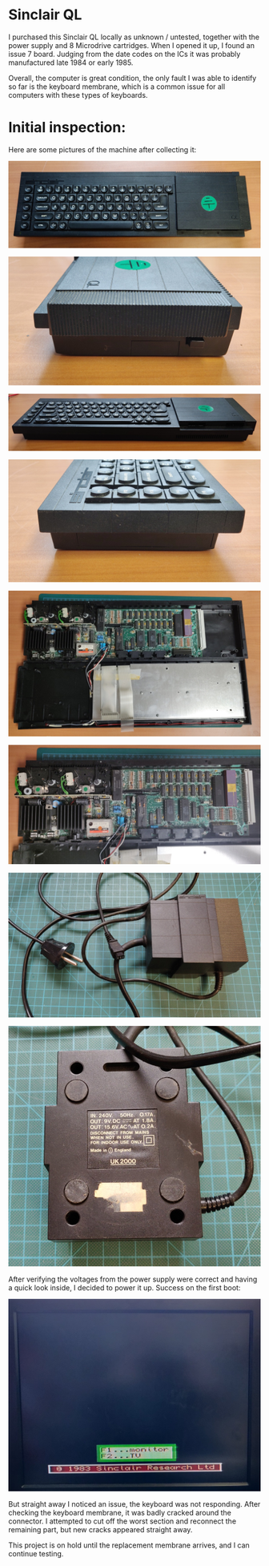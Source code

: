 # Sinclair QL 
I purchased this Sinclair QL locally as unknown / untested, together with the power supply and 8 Microdrive cartridges. When I opened it up, I found an issue 7 board. Judging from the date codes on the ICs it was probably manufactured late 1984 or early 1985.

Overall, the computer is great condition, the only fault I was able to identify so far is the keyboard membrane, which is a common issue for all computers with these types of keyboards. 

# Initial inspection:

Here are some pictures of the machine after collecting it:

![Top](img_001.jpg)

![Front](img_003.jpg)

![Right](img_002.jpg)

![Left](img_004.jpg)

![Fully opened](img_006.jpg)

![Main board](img_007.jpg)

![Power Supply top](img_008.jpg)

![Power Supply bottom](img_009.jpg)

After verifying the voltages from the power supply were correct and having a quick look inside, I decided to power it up. Success on the first boot:

![First screen](img_005.jpg)

But straight away I noticed an issue, the keyboard was not responding. After checking the keyboard membrane, it was badly cracked around the connector. I attempted to cut off the worst section and reconnect the remaining part, but new cracks appeared straight away.

This project is on hold until the replacement membrane arrives, and I can continue testing.
